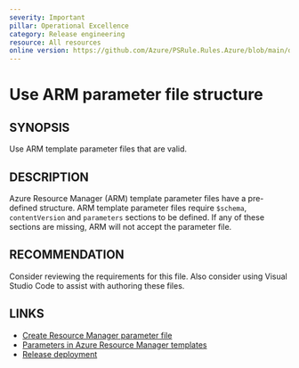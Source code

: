 ```yaml
---
severity: Important
pillar: Operational Excellence
category: Release engineering
resource: All resources
online version: https://github.com/Azure/PSRule.Rules.Azure/blob/main/docs/en/rules/Azure.Template.ParameterFile.md
---
```


# Use ARM parameter file structure

## SYNOPSIS

Use ARM template parameter files that are valid.

## DESCRIPTION

Azure Resource Manager (ARM) template parameter files have a pre-defined structure.
ARM template parameter files require `$schema`, `contentVersion` and `parameters` sections to be defined.
If any of these sections are missing, ARM will not accept the parameter file.

## RECOMMENDATION

Consider reviewing the requirements for this file.
Also consider using Visual Studio Code to assist with authoring these files.

## LINKS

- [Create Resource Manager parameter file](https://docs.microsoft.com/azure/azure-resource-manager/templates/parameter-files)
- [Parameters in Azure Resource Manager templates](https://docs.microsoft.com/azure/azure-resource-manager/templates/template-parameters)
- [Release deployment](https://docs.microsoft.com/azure/architecture/framework/devops/release-engineering-cd#automation)
